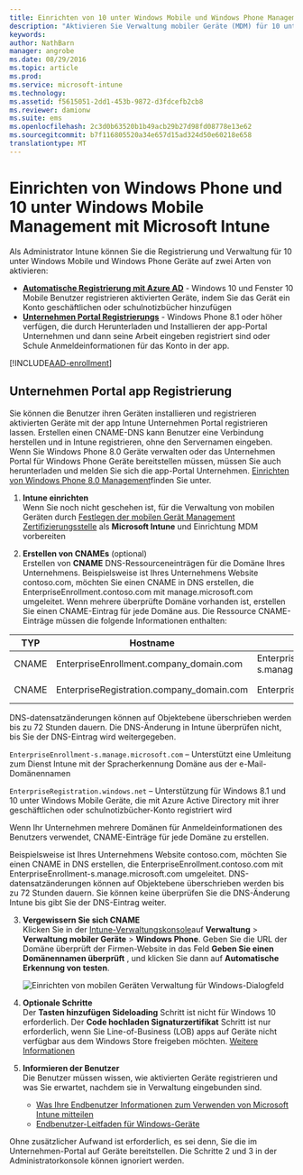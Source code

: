 ```yaml
---
title: Einrichten von 10 unter Windows Mobile und Windows Phone Management | Microsoft Intune
description: "Aktivieren Sie Verwaltung mobiler Geräte (MDM) für 10 unter Windows Mobile oder Windows Phone-Geräten mit Microsoft Intune."
keywords: 
author: NathBarn
manager: angrobe
ms.date: 08/29/2016
ms.topic: article
ms.prod: 
ms.service: microsoft-intune
ms.technology: 
ms.assetid: f5615051-2dd1-453b-9872-d3fdcefb2cb8
ms.reviewer: damionw
ms.suite: ems
ms.openlocfilehash: 2c3d0b63520b1b49acb29b27d98fd08778e13e62
ms.sourcegitcommit: b7f116805520a34e657d15ad324d50e60218e658
translationtype: MT
---
```

# Einrichten von Windows Phone und 10 unter Windows Mobile Management mit Microsoft Intune

Als Administrator Intune können Sie die Registrierung und Verwaltung für 10 unter Windows Mobile und Windows Phone Geräte auf zwei Arten von aktivieren:

- **[Automatische Registrierung mit Azure AD](#azure-active-directory-enrollment)** - Windows 10 und Fenster 10 Mobile Benutzer registrieren aktivierten Geräte, indem Sie das Gerät ein Konto geschäftlichen oder schulnotizbücher hinzufügen
- **[Unternehmen Portal Registrierungs](#company-portal-app-enrollment)** - Windows Phone 8.1 oder höher verfügen, die durch Herunterladen und Installieren der app-Portal Unternehmen und dann seine Arbeit eingeben registriert sind oder Schule Anmeldeinformationen für das Konto in der app.


[!INCLUDE[AAD-enrollment](../includes/win10-automatic-enrollment-aad.md)]

## Unternehmen Portal app Registrierung
Sie können die Benutzer ihren Geräten installieren und registrieren aktivierten Geräte mit der app Intune Unternehmen Portal registrieren lassen. Erstellen einen CNAME-DNS kann Benutzer eine Verbindung herstellen und in Intune registrieren, ohne den Servernamen eingeben. Wenn Sie Windows Phone 8.0 Geräte verwalten oder das Unternehmen Portal für Windows Phone Geräte bereitstellen müssen, müssen Sie auch herunterladen und melden Sie sich die app-Portal Unternehmen. [Einrichten von Windows Phone 8.0 Management](set-up-windows-phone-8.0-management-with-microsoft-intune.md)finden Sie unter.

1.  **Intune einrichten**<br>Wenn Sie noch nicht geschehen ist, für die Verwaltung von mobilen Geräten durch [Festlegen der mobilen Gerät Management Zertifizierungsstelle](get-ready-to-enroll-devices-in-microsoft-intune.md#set-mobile-device-management-authority) als **Microsoft Intune** und Einrichtung MDM vorbereiten

2.  **Erstellen von CNAMEs** (optional)<br>Erstellen von **CNAME** DNS-Ressourceneinträgen für die Domäne Ihres Unternehmens. Beispielsweise ist Ihres Unternehmens Website contoso.com, möchten Sie einen CNAME in DNS erstellen, die EnterpriseEnrollment.contoso.com mit manage.microsoft.com umgeleitet. Wenn mehrere überprüfte Domäne vorhanden ist, erstellen Sie einen CNAME-Eintrag für jede Domäne aus. Die Ressource CNAME-Einträge müssen die folgende Informationen enthalten:

  |TYP|Hostname|Für verweist auf|TTL|
  |--------|-------------|-------------|-------|
  |CNAME|EnterpriseEnrollment.company_domain.com|EnterpriseEnrollment-s.manage.microsoft.com |1 Stunde|
  |CNAME|EnterpriseRegistration.company_domain.com|EnterpriseRegistration.windows.net|1 Stunde|
  DNS-datensatzänderungen können auf Objektebene überschrieben werden bis zu 72 Stunden dauern. Die DNS-Änderung in Intune überprüfen nicht, bis Sie der DNS-Eintrag wird weitergegeben.

  `EnterpriseEnrollment-s.manage.microsoft.com` – Unterstützt eine Umleitung zum Dienst Intune mit der Spracherkennung Domäne aus der e-Mail-Domänennamen

  `EnterpriseRegistration.windows.net` – Unterstützung für Windows 8.1 und 10 unter Windows Mobile Geräte, die mit Azure Active Directory mit ihrer geschäftlichen oder schulnotizbücher-Konto registriert wird

  Wenn Ihr Unternehmen mehrere Domänen für Anmeldeinformationen des Benutzers verwendet, CNAME-Einträge für jede Domäne zu erstellen.

  Beispielsweise ist Ihres Unternehmens Website contoso.com, möchten Sie einen CNAME in DNS erstellen, die EnterpriseEnrollment.contoso.com mit EnterpriseEnrollment-s.manage.microsoft.com umgeleitet. DNS-datensatzänderungen können auf Objektebene überschrieben werden bis zu 72 Stunden dauern. Sie können keine überprüfen Sie die DNS-Änderung Intune bis gibt Sie der DNS-Eintrag weiter.

3.  **Vergewissern Sie sich CNAME**<br>Klicken Sie in der [Intune-Verwaltungskonsole](http://manage.microsoft.com)auf **Verwaltung** &gt; **Verwaltung mobiler Geräte** &gt; **Windows Phone**. Geben Sie die URL der Domäne überprüft der Firmen-Website in das Feld **Geben Sie einen Domänennamen überprüft** , und klicken Sie dann auf **Automatische Erkennung von testen**.

    ![Einrichten von mobilen Geräten Verwaltung für Windows-Dialogfeld](../media/windows-phone-enrollment.png)

4.  **Optionale Schritte**<br>Der **Tasten hinzufügen Sideloading** Schritt ist nicht für Windows 10 erforderlich. Der **Code hochladen Signaturzertifikat** Schritt ist nur erforderlich, wenn Sie Line-of-Business (LOB) apps auf Geräte nicht verfügbar aus dem Windows Store freigeben möchten. [Weitere Informationen](set-up-windows-phone-8.0-management-with-microsoft-intune.md)

5.  **Informieren der Benutzer**<br>Die Benutzer müssen wissen, wie aktivierten Geräte registrieren und was Sie erwartet, nachdem sie in Verwaltung eingebunden sind.
    - [Was Ihre Endbenutzer Informationen zum Verwenden von Microsoft Intune mitteilen](what-to-tell-your-end-users-about-using-microsoft-intune.md)
    - [Endbenutzer-Leitfaden für Windows-Geräte](../enduser/using-your-windows-device-with-intune.md)

Ohne zusätzlicher Aufwand ist erforderlich, es sei denn, Sie die im Unternehmen-Portal auf Geräte bereitstellen.  Die Schritte 2 und 3 in der Administratorkonsole können ignoriert werden.
